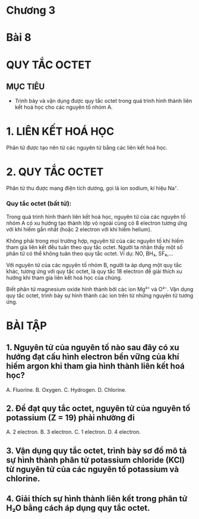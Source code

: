 # Chương 3

# Bài 8
# QUY TẮC OCTET

## MỤC TIÊU

- Trình bày và vận dụng được quy tắc octet trong quá trình hình thành liên kết hoá học cho các nguyên tố nhóm A.

# 1. LIÊN KẾT HOÁ HỌC

Phân tử được tạo nên từ các nguyên tử bằng các liên kết hoá học.

# 2. QUY TẮC OCTET

Phân tử thu được mang điện tích dương, gọi là ion sodium, kí hiệu Na⁺.

### Quy tắc octet (bất tử):

Trong quá trình hình thành liên kết hoá học, nguyên tử của các nguyên tố nhóm A có xu hướng tạo thành lớp vỏ ngoài cùng có 8 electron tương ứng với khí hiếm gần nhất (hoặc 2 electron với khí hiếm helium).

Không phải trong mọi trường hợp, nguyên tử của các nguyên tố khí hiếm tham gia liên kết đều tuân theo quy tắc octet. Người ta nhận thấy một số phân tử có thể không tuân theo quy tắc octet. Ví dụ: NO, BH₃, SF₆,...

Với nguyên tử của các nguyên tố nhóm B, người ta áp dụng một quy tắc khác, tương ứng với quy tắc octet, là quy tắc 18 electron để giải thích xu hướng khi tham gia liên kết hoá học của chúng.

Biết phân tử magnesium oxide hình thành bởi các ion Mg²⁺ và O²⁻. Vận dụng quy tắc octet, trình bày sự hình thành các ion trên từ những nguyên tử tương ứng.

# BÀI TẬP

## 1. Nguyên tử của nguyên tố nào sau đây có xu hướng đạt cấu hình electron bền vững của khí hiếm argon khi tham gia hình thành liên kết hoá học?
A. Fluorine.
B. Oxygen.
C. Hydrogen.
D. Chlorine.

## 2. Để đạt quy tắc octet, nguyên tử của nguyên tố potassium (Z = 19) phải nhường đi
A. 2 electron.
B. 3 electron.
C. 1 electron.
D. 4 electron.

## 3. Vận dụng quy tắc octet, trình bày sơ đồ mô tả sự hình thành phân tử potassium chloride (KCl) từ nguyên tử của các nguyên tố potassium và chlorine.

## 4. Giải thích sự hình thành liên kết trong phân tử H₂O bằng cách áp dụng quy tắc octet.

